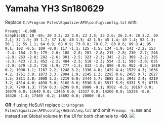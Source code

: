 # Yamaha YH3 Sn180629
Replace `C:\Program Files\EqualizerAPO\config\config.txt` with:
```
Preamp: -6.0dB
GraphicEQ: 10 -84; 20 3.3; 22 3.0; 23 2.8; 25 2.6; 26 2.4; 28 2.2; 30 2.1; 32 1.9; 35 1.7; 37 1.6; 40 1.5; 42 1.5; 45 1.4; 49 1.4; 52 1.3; 56 1.2; 59 1.1; 64 0.9; 68 0.9; 73 0.8; 78 0.7; 83 0.6; 89 0.4; 95 0.1; 102 -0.5; 109 -0.8; 117 -1.1; 125 -1.5; 134 -1.9; 143 -2.2; 153 -2.4; 164 -2.5; 175 -2.6; 188 -2.8; 201 -2.8; 215 -2.8; 230 -2.7; 246 -2.8; 263 -2.8; 282 -2.6; 301 -2.5; 323 -2.3; 345 -2.2; 369 -2.2; 395 -2.3; 423 -2.3; 452 -2.2; 484 -2.3; 518 -2.3; 554 -2.1; 593 -2.0; 635 -2.0; 679 -2.2; 726 -1.9; 777 -1.3; 832 -1.0; 890 -0.9; 952 -0.5; 1019 0.2; 1090 1.1; 1167 2.2; 1248 3.2; 1336 4.0; 1429 4.4; 1529 4.3; 1636 4.2; 1751 3.9; 1873 3.3; 2004 1.9; 2145 1.2; 2295 0.6; 2455 0.7; 2627 1.5; 2811 2.8; 3008 5.3; 3219 6.0; 3444 5.7; 3685 3.5; 3943 3.4; 4219 3.2; 4514 4.0; 4830 5.0; 5168 6.0; 5530 6.0; 5917 5.9; 6331 5.5; 6775 3.9; 7249 1.3; 7756 0.3; 8299 0.0; 8880 -0.1; 9502 -0.5; 10167 0.0; 10879 0.0; 11640 0.0; 12455 0.0; 13327 0.0; 14260 0.0; 15258 -0.8; 16326 -1.4; 17469 -0.2; 18692 0.0; 20000 -0.5
```
**OR** if using HeSuVi replace `C:\Program Files\EqualizerAPO\config\HeSuVi\eq.txt` and omit `Preamp: -6.0dB` and instead set Global volume in the UI for both channels to **-60**.
![](https://raw.githubusercontent.com/jaakkopasanen/AutoEq/master/results/SBAF-Serious/innerfidelity/onear/Yamaha%20YH3%20Sn180629/Yamaha%20YH3%20Sn180629.png)
